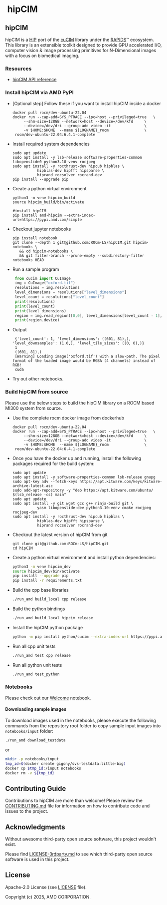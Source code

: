 # <div align="left">&nbsp;hipCIM&nbsp;</div>

## hipCIM 
hipCIM is a [HIP](https://github.com/ROCm/hip) port of the [cuCIM](https://github.com/rapidsai/cucim) library under the [RAPIDS](https://github.com/rapidsai)™ ecosystem.
This library is an extensible toolkit designed to provide GPU accelerated I/O, computer vision & image processing primitives for N-Dimensional images with a focus on biomedical imaging.

### Resources
- [hipCIM API reference](https://rocm.docs.amd.com/projects/hipCIM/en/latest/reference/hipcim/index.html#hipcim-reference)

### Install hipCIM via AMD PyPI

- [Optional step] Follow these if you want to install hipCIM inside a docker
	```
	docker pull rocm/dev-ubuntu-22.04
	docker run --cap-add=SYS_PTRACE --ipc=host --privileged=true   \
         --shm-size=128GB --network=host --device=/dev/kfd     \
         --device=/dev/dri --group-add video -it               \
         -v $HOME:$HOME  --name ${LOGNAME}_rocm                \
     rocm/dev-ubuntu-22.04:6.4.1-complete
	```
- Install required system dependencies
  	```
	sudo apt update
	sudo apt install -y lsb-release software-properties-common libopenslide0 python3.10-venv rocjpeg
    sudo apt install -y rocthrust-dev hipcub hipblas \
               hipblas-dev hipfft hipsparse \
               hiprand rocsolver rocrand-dev
	pip install --upgrade pip
	```
	
- Create a python virtual environment
	```
	python3 -m venv hipcim_build
	source hipcim_build/bin/activate
    
    #install hipCIM
	pip install amd-hipcim --extra-index-url=https://pypi.amd.com/simple
	```

 - Checkout jupyter notebooks
   ```
   pip install notebook
   git clone --depth 1 git@github.com:ROCm-LS/hipCIM.git hipcim-notebooks \
      && cd hipcim-notebooks \
      && git filter-branch --prune-empty --subdirectory-filter notebooks HEAD
   ```
 - Run a sample program
   ```python
    from cucim import CuImage
    img = CuImage("oxford.tif")
    resolutions = img.resolutions
    level_dimensions = resolutions["level_dimensions"]
    level_count = resolutions["level_count"]
    print(resolutions)
    print(level_count)
    print(level_dimensions)
    region = img.read_region([0,0], level_dimensions[level_count - 1], level_count - 1, device="cuda")
    print(region.device)
   ```
 - Output
   ```
    {'level_count': 1, 'level_dimensions': ((601, 81),), 'level_downsamples': (1.0,), 'level_tile_sizes': ((0, 0),)}
    1
    ((601, 81),)
    [Warning] Loading image('oxford.tif') with a slow-path. The pixel format of the loaded image would be RGBA (4 channels) instead of RGB!
    cuda
   ```
- Try out other notebooks.
### Build hipCIM from source
Please use the below steps to build the hipCIM library on a ROCM based MI300 system from source. 

- Use the complete rocm docker image from dockerhub
	```
    docker pull rocm/dev-ubuntu-22.04
    docker run --cap-add=SYS_PTRACE --ipc=host --privileged=true   \
         --shm-size=128GB --network=host --device=/dev/kfd     \
         --device=/dev/dri --group-add video -it               \
         -v $HOME:$HOME  --name ${LOGNAME}_rocm                \
     rocm/dev-ubuntu-22.04:6.4.1-complete
    ```

- Once you have the docker up and running, install the following packages
  required for the build system:
    ```
    sudo apt update
	sudo apt install -y software-properties-common lsb-release gnupg
	sudo apt-key adv --fetch-keys https://apt.kitware.com/keys/kitware-archive-latest.asc
	sudo add-apt-repository -y "deb https://apt.kitware.com/ubuntu/ $(lsb_release -cs) main"
	sudo apt update
	sudo apt install -y git wget gcc g++ ninja-build git \
			   yasm libopenslide-dev python3.10-venv cmake rocjpeg rocjpeg-dev
    sudo apt install -y rocthrust-dev hipcub hipblas \
               hipblas-dev hipfft hipsparse \
               hiprand rocsolver rocrand-dev

    ```

- Checkout the latest version of hipCIM from git
    ```
    git clone git@github.com:ROCm-LS/hipCIM.git
    cd hipCIM
    ```

- Create a python virtual environment and install python dependencies:
    ```bash
    python3 -m venv hipcim_dev
	source hipcim_dev/bin/activate
	pip install --upgrade pip
	pip install -r requirements.txt
    ```

- Build the cpp base libraries

   ```bash
   ./run_amd build_local cpp release
   ```

- Build the python bindings

  ```bash
  ./run_amd build_local hipcim release
  ```

- Install the hipCIM python package
  ```bash
  python -m pip install python/cucim --extra-index-url https://pypi.amd.com/simple
  ```

- Run all cpp unit tests
  ```bash
  ./run_amd test cpp release
  ```


- Run all python unit tests
  ```bash
  ./run_amd test_python
  ```

### Notebooks

Please check out our [Welcome](notebooks/Welcome.ipynb) notebook.

#### Downloading sample images

To download images used in the notebooks, please execute the following commands from the repository root folder to copy sample input images into `notebooks/input` folder:



```bash
./run_amd download_testdata
```
or

```bash
mkdir -p notebooks/input
tmp_id=$(docker create gigony/svs-testdata:little-big)
docker cp $tmp_id:/input notebooks
docker rm -v ${tmp_id}
```

## Contributing Guide

Contributions to hipCIM are more than welcome!
Please review the [CONTRIBUTING.md](CONTRIBUTING.md) file for information on how to contribute code and issues to the project.

## Acknowledgments

Without awesome third-party open source software, this project wouldn't exist.

Please find [LICENSE-3rdparty.md](LICENSE-3rdparty.md) to see which third-party open source software
is used in this project.

## License

Apache-2.0 License (see [LICENSE](LICENSE) file).

Copyright (c) 2025, AMD CORPORATION.
